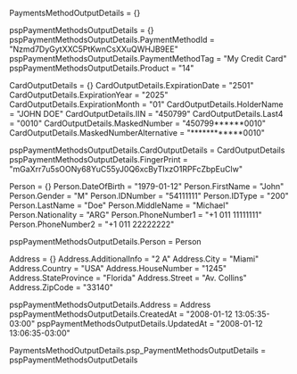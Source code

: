 PaymentsMethodOutputDetails = {}


pspPaymentMethodsOutputDetails = {}
pspPaymentMethodsOutputDetails.PaymentMethodId = "Nzmd7DyGytXXC5PtKwnCsXXuQWHJB9EE"
pspPaymentMethodsOutputDetails.PaymentMethodTag = "My Credit Card"
pspPaymentMethodsOutputDetails.Product = "14"

CardOutputDetails = {}
CardOutputDetails.ExpirationDate = "2501"
CardOutputDetails.ExpirationYear = "2025"
CardOutputDetails.ExpirationMonth = "01"
CardOutputDetails.HolderName = "JOHN DOE"
CardOutputDetails.IIN = "450799"
CardOutputDetails.Last4 = "0010"
CardOutputDetails.MaskedNumber = "450799******0010"
CardOutputDetails.MaskedNumberAlternative = "************0010"

pspPaymentMethodsOutputDetails.CardOutputDetails = CardOutputDetails
pspPaymentMethodsOutputDetails.FingerPrint = "mGaXrr7u5sOONy68YuC55yJ0Q6xcByTIxzO1RPFcZbpEuClw"

Person = {}
Person.DateOfBirth = "1979-01-12"
Person.FirstName = "John"
Person.Gender = "M"
Person.IDNumber = "54111111"
Person.IDType = "200"
Person.LastName = "Doe"
Person.MiddleName = "Michael"
Person.Nationality = "ARG"
Person.PhoneNumber1 = "+1 011 11111111"
Person.PhoneNumber2 = "+1 011 22222222"

pspPaymentMethodsOutputDetails.Person = Person

Address = {}
Address.AdditionalInfo = "2 A"
Address.City = "Miami"
Address.Country = "USA"
Address.HouseNumber = "1245"
Address.StateProvince = "Florida"
Address.Street = "Av. Collins"
Address.ZipCode = "33140"

pspPaymentMethodsOutputDetails.Address = Address
pspPaymentMethodsOutputDetails.CreatedAt = "2008-01-12 13:05:35-03:00"
pspPaymentMethodsOutputDetails.UpdatedAt = "2008-01-12 13:06:35-03:00"

PaymentsMethodOutputDetails.psp_PaymentMethodsOutputDetails = pspPaymentMethodsOutputDetails
